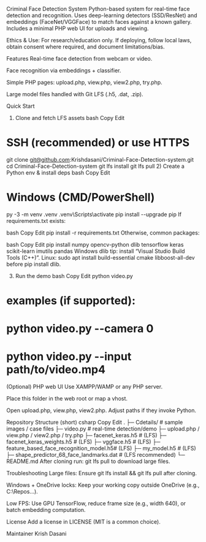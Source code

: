 Criminal Face Detection System
Python-based system for real-time face detection and recognition. Uses deep-learning detectors (SSD/ResNet) and embeddings (FaceNet/VGGFace) to match faces against a known gallery. Includes a minimal PHP web UI for uploads and viewing.

Ethics & Use: For research/education only. If deploying, follow local laws, obtain consent where required, and document limitations/bias.

Features
Real-time face detection from webcam or video.

Face recognition via embeddings + classifier.

Simple PHP pages: upload.php, view.php, view2.php, try.php.

Large model files handled with Git LFS (.h5, .dat, .zip).

Quick Start
1) Clone and fetch LFS assets
bash
Copy
Edit
# SSH (recommended) or use HTTPS
git clone git@github.com:Krishdasani/Criminal-Face-Detection-system.git
cd Criminal-Face-Detection-system
git lfs install
git lfs pull
2) Create a Python env & install deps
bash
Copy
Edit
# Windows (CMD/PowerShell)
py -3 -m venv .venv
.venv\Scripts\activate
pip install --upgrade pip
If requirements.txt exists:

bash
Copy
Edit
pip install -r requirements.txt
Otherwise, common packages:

bash
Copy
Edit
pip install numpy opencv-python dlib tensorflow keras scikit-learn imutils pandas
Windows dlib tip: install “Visual Studio Build Tools (C++)”.
Linux: sudo apt install build-essential cmake libboost-all-dev before pip install dlib.

3) Run the demo
bash
Copy
Edit
python video.py
# examples (if supported):
# python video.py --camera 0
# python video.py --input path/to/video.mp4
(Optional) PHP web UI
Use XAMPP/WAMP or any PHP server.

Place this folder in the web root or map a vhost.

Open upload.php, view.php, view2.php. Adjust paths if they invoke Python.

Repository Structure (short)
csharp
Copy
Edit
.
├─ Cdetails/                              # sample images / case files
├─ video.py                               # real-time detection/demo
├─ upload.php / view.php / view2.php / try.php
├─ facenet_keras.h5                       # (LFS)
├─ facenet_keras_weights.h5               # (LFS)
├─ vggface.h5                             # (LFS)
├─ feature_based_face_recognition_model.h5# (LFS)
├─ my_model.h5                            # (LFS)
├─ shape_predictor_68_face_landmarks.dat  # (LFS recommended)
└─ README.md
After cloning run: git lfs pull to download large files.

Troubleshooting
Large files: Ensure git lfs install && git lfs pull after cloning.

Windows + OneDrive locks: Keep your working copy outside OneDrive (e.g., C:\Repos\...).

Low FPS: Use GPU TensorFlow, reduce frame size (e.g., width 640), or batch embedding computation.

License
Add a license in LICENSE (MIT is a common choice).

Maintainer
Krish Dasani
